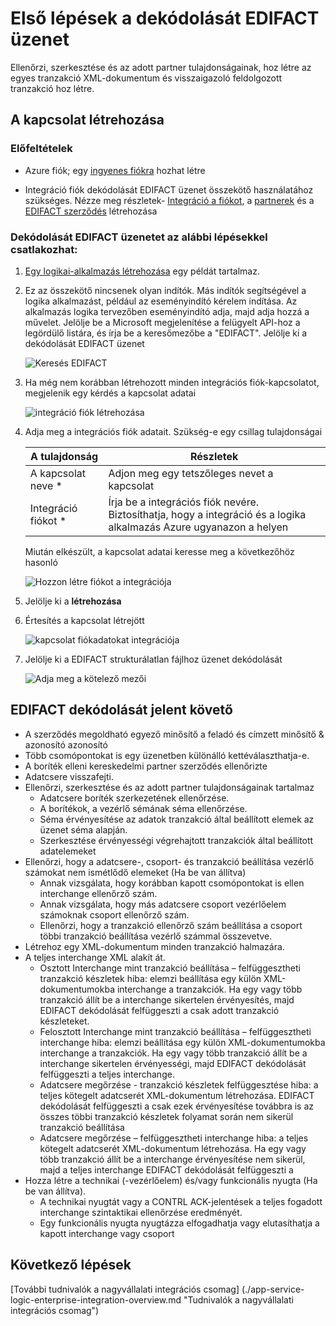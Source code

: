 <properties 
    pageTitle="Tudnivalók a nagyvállalati integrációs csomag dekódolását EDIFACT üzenet összekötő |} Microsoft Azure alkalmazás szolgáltatás |} Microsoft Azure" 
    description="Partnerek, a nagyvállalati integrációs csomag és logika alkalmazással használata" 
    services="logic-apps" 
    documentationCenter=".net,nodejs,java"
    authors="padmavc" 
    manager="erikre" 
    editor=""/>

<tags 
    ms.service="logic-apps" 
    ms.workload="integration" 
    ms.tgt_pltfrm="na" 
    ms.devlang="na" 
    ms.topic="article" 
    ms.date="08/15/2016" 
    ms.author="padmavc"/>

# <a name="get-started-with-decode-edifact-message"></a>Első lépések a dekódolását EDIFACT üzenet

Ellenőrzi, szerkesztése és az adott partner tulajdonságainak, hoz létre az egyes tranzakció XML-dokumentum és visszaigazoló feldolgozott tranzakció hoz létre.

## <a name="create-the-connection"></a>A kapcsolat létrehozása

### <a name="prerequisites"></a>Előfeltételek

* Azure fiók; egy [ingyenes fiókra](https://azure.microsoft.com/free) hozhat létre

* Integráció fiók dekódolását EDIFACT üzenet összekötő használatához szükséges. Nézze meg részletek- [Integráció a fiókot](./app-service-logic-enterprise-integration-create-integration-account.md), a [partnerek](./app-service-logic-enterprise-integration-partners.md) és a [EDIFACT szerződés](./app-service-logic-enterprise-integration-edifact.md) létrehozása

### <a name="connect-to-decode-edifact-message-using-the-following-steps"></a>Dekódolását EDIFACT üzenetet az alábbi lépésekkel csatlakozhat:

1. [Egy logikai-alkalmazás létrehozása](./app-service-logic-create-a-logic-app.md) egy példát tartalmaz.

2. Ez az összekötő nincsenek olyan indítók. Más indítók segítségével a logika alkalmazást, például az eseményindító kérelem indítása.  Az alkalmazás logika tervezőben eseményindító adja, majd adja hozzá a művelet.  Jelölje be a Microsoft megjelenítése a felügyelt API-hoz a legördülő listára, és írja be a keresőmezőbe a "EDIFACT".  Jelölje ki a dekódolását EDIFACT üzenet

    ![Keresés EDIFACT](./media/app-service-logic-enterprise-integration-edifactorconnector/edifactdecodeimage1.png)
    
3. Ha még nem korábban létrehozott minden integrációs fiók-kapcsolatot, megjelenik egy kérdés a kapcsolat adatai

    ![integráció fiók létrehozása](./media/app-service-logic-enterprise-integration-edifactorconnector/edifactdecodeimage2.png)  

4. Adja meg a integrációs fiók adatait.  Szükség-e egy csillag tulajdonságai

  	| A tulajdonság | Részletek |
  	| -------- | ------- |
  	| A kapcsolat neve * | Adjon meg egy tetszőleges nevet a kapcsolat |
  	| Integráció fiókot * | Írja be a integrációs fiók nevére. Biztosíthatja, hogy a integráció és a logika alkalmazás Azure ugyanazon a helyen |

    Miután elkészült, a kapcsolat adatai keresse meg a következőhöz hasonló

    ![Hozzon létre fiókot a integrációja](./media/app-service-logic-enterprise-integration-edifactorconnector/edifactdecodeimage3.png)  

5. Jelölje ki a **létrehozása**

6. Értesítés a kapcsolat létrejött

    ![kapcsolat fiókadatokat integrációja](./media/app-service-logic-enterprise-integration-edifactorconnector/edifactdecodeimage5.png)  

7. Jelölje ki a EDIFACT strukturálatlan fájlhoz üzenet dekódolását

    ![Adja meg a kötelező mezői](./media/app-service-logic-enterprise-integration-edifactorconnector/edifactdecodeimage5.png)  

## <a name="edifact-decode-does-following"></a>EDIFACT dekódolását jelent követő

* A szerződés megoldható egyező minősítő a feladó és címzett minősítő & azonosító azonosító
* Több csomópontokat is egy üzenetben különálló kettéválaszthatja-e.
* A boríték elleni kereskedelmi partner szerződés ellenőrizte
* Adatcsere visszafejti.
* Ellenőrzi, szerkesztése és az adott partner tulajdonságainak tartalmaz
    * Adatcsere boríték szerkezetének ellenőrzése.
    * A borítékok, a vezérlő sémának séma ellenőrzése.
    * Séma érvényesítése az adatok tranzakció által beállított elemek az üzenet séma alapján.
    * Szerkesztése érvényességi végrehajtott tranzakciók által beállított adatelemeket
* Ellenőrzi, hogy a adatcsere-, csoport- és tranzakció beállítása vezérlő számokat nem ismétlődő elemeket (Ha be van állítva) 
    * Annak vizsgálata, hogy korábban kapott csomópontokat is ellen interchange ellenőrző szám. 
    * Annak vizsgálata, hogy más adatcsere csoport vezérlőelem számoknak csoport ellenőrző szám. 
    * Ellenőrzi, hogy a tranzakció ellenőrző szám beállítása a csoport többi tranzakció beállítása vezérlő számmal összevetve.
* Létrehoz egy XML-dokumentum minden tranzakció halmazára.
* A teljes interchange XML alakít át. 
    * Osztott Interchange mint tranzakció beállítása – felfüggesztheti tranzakció készletek hiba: elemzi beállítása egy külön XML-dokumentumokba interchange a tranzakciók. Ha egy vagy több tranzakció állít be a interchange sikertelen érvényesítés, majd EDIFACT dekódolását felfüggeszti a csak adott tranzakció készleteket. 
    * Felosztott Interchange mint tranzakció beállítása – felfüggesztheti interchange hiba: elemzi beállítása egy külön XML-dokumentumokba interchange a tranzakciók.  Ha egy vagy több tranzakció állít be a interchange sikertelen érvényességi, majd EDIFACT dekódolását felfüggeszti a teljes interchange.
    * Adatcsere megőrzése - tranzakció készletek felfüggesztése hiba: a teljes kötegelt adatcserét XML-dokumentum létrehozása. EDIFACT dekódolását felfüggeszti a csak ezek érvényesítése továbbra is az összes többi tranzakció készletek folyamat során nem sikerül tranzakció beállítása
    * Adatcsere megőrzése – felfüggesztheti interchange hiba: a teljes kötegelt adatcserét XML-dokumentum létrehozása. Ha egy vagy több tranzakció állít be a interchange érvényesítése nem sikerül, majd a teljes interchange EDIFACT dekódolását felfüggeszti a 
* Hozza létre a technikai (-vezérlőelem) és/vagy funkcionális nyugta (Ha be van állítva).
    * A technikai nyugtát vagy a CONTRL ACK-jelentések a teljes fogadott interchange szintaktikai ellenőrzése eredményét.
    * Egy funkcionális nyugta nyugtázza elfogadhatja vagy elutasíthatja a kapott interchange vagy csoport

## <a name="next-steps"></a>Következő lépések

[További tudnivalók a nagyvállalati integrációs csomag] (./app-service-logic-enterprise-integration-overview.md "Tudnivalók a nagyvállalati integrációs csomag") 